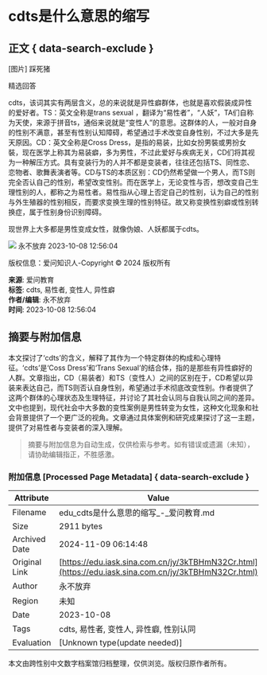 # cdts是什么意思的缩写

## 正文 { data-search-exclude }


[图片] 踩死猪

精选回答

cdts，该词其实有两层含义，总的来说就是异性癖群体，也就是喜欢假装成异性的爱好者。TS：英文全称是trans sexual ，翻译为“易性者”，“人妖”，TA们自称为天使，来源于拼音ts，通俗来说就是“变性人”的意思。这群体的人，一般对自身的性别不满意，甚至有性别认知障碍，希望通过手术改变自身性别，不过大多是先天原因。CD：英文全称是Cross Dress，是指的易装，比如女扮男裝或男扮女裝，现在医学上称其为易装癖，多为男性，不过此爱好与疾病无关，CD们将其视为一种解压方式。具有变装行为的人并不都是变装者，往往还包括TS、同性恋、恋物者、歌舞表演者等。CD与TS的本质区别：CD仍然希望做一个男人，而TS则完全否认自己的性别，希望改变性别。而在医学上，无论变性与否，想改变自己生理性别的人，都称之为易性者。易性指从心理上否定自己的性别，认为自己的性别与外生殖器的性别相反，而要求变换生理的性别特征。故又称变换性别癖或性别转换症，属于性别身份识别障碍。

现世界上大多都是男性变成女性，就像伪娘、人妖都属于cdts。

![](http://yyk.iask.sina.com.cn/pic/fimg/160992406680168983385.jpg) 永不放弃 2023-10-08 12:56:04

版权信息：爱问知识人-Copyright © 2024 版权所有

**来源**: 爱问教育  
**标签**: cdts, 易性者, 变性人, 异性癖  
**作者/编辑**: 永不放弃  
**时间**: 2023-10-08 12:56:04

## 摘要与附加信息

<!-- tcd_abstract -->
本文探讨了‘cdts’的含义，解释了其作为一个特定群体的构成和心理特征。‘cdts’是‘Coss Dress’和‘Trans Sexual’的结合体，指的是那些有异性癖好的人群。文章指出，CD（易装者）和TS（变性人）之间的区别在于，CD希望以异装来表达自己，而TS则否认自身性别，希望通过手术彻底改变性别。作者提供了这两个群体的心理状态及生理特征，并讨论了其社会认同与自我认同之间的差异。文中也提到，现代社会中大多数的变性案例是男性转变为女性，这种文化现象和社会背景提供了一个更广泛的视角。文章通过具体案例和研究成果探讨了这一主题，提供了对易性者与变装者的深入理解。
<!-- tcd_abstract_end -->

> 摘要与附加信息为自动生成，仅供检索与参考。如有错误或遗漏（未知），请协助编辑指正，不胜感激。

### 附加信息 [Processed Page Metadata] { data-search-exclude }

| Attribute       | Value                                  |
|-----------------|----------------------------------------|
| Filename        | edu_cdts是什么意思的缩写_-_爱问教育.md                             |
| Size            | 2911 bytes                           |
| Archived Date   | 2024-11-09 06:14:48                             |
| Original Link   | [https://edu.iask.sina.com.cn/jy/3kTBHmN32Cr.html](https://edu.iask.sina.com.cn/jy/3kTBHmN32Cr.html)                       |
| Author          | 永不放弃                               |
| Region          | 未知                               |
| Date            | 2023-10-08                                 |
| Tags            | cdts, 易性者, 变性人, 异性癖, 性别认同                                 |
| Evaluation            | [Unknown type(update needed)]                                 |
<!-- tcd_table_end -->

本文由跨性别中文数字档案馆归档整理，仅供浏览。版权归原作者所有。
